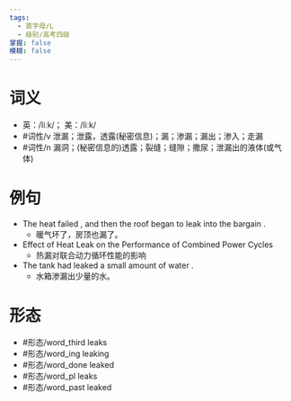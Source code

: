 ```yaml
---
tags:
  - 首字母/L
  - 级别/高考四级
掌握: false
模糊: false
---
```

# 词义
- 英：/liːk/； 美：/liːk/
- #词性/v  泄漏；泄露，透露(秘密信息)；漏；渗漏；漏出；渗入；走漏
- #词性/n  漏洞；(秘密信息的)透露；裂缝；缝隙；撒尿；泄漏出的液体(或气体)
# 例句
- The heat failed , and then the roof began to leak into the bargain .
	- 暖气坏了，房顶也漏了。
- Effect of Heat Leak on the Performance of Combined Power Cycles
	- 热漏对联合动力循环性能的影响
- The tank had leaked a small amount of water .
	- 水箱渗漏出少量的水。
# 形态
- #形态/word_third leaks
- #形态/word_ing leaking
- #形态/word_done leaked
- #形态/word_pl leaks
- #形态/word_past leaked
